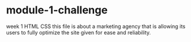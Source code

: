 # module-1-challenge
week 1 HTML CSS 
this file is about a marketing agency that is allowing its users to fully optimize the site given for ease and reliability. 
